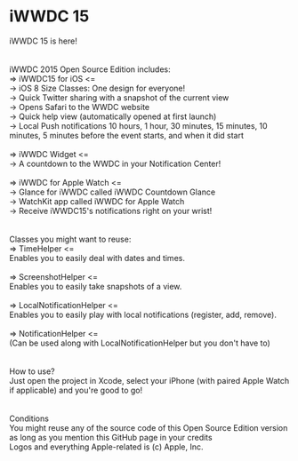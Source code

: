 # iWWDC 15
iWWDC 15 is here!<br>
<br>
<br>
iWWDC 2015 Open Source Edition includes:<br>
=> iWWDC15 for iOS <=<br>
-> iOS 8 Size Classes: One design for everyone!<br>
-> Quick Twitter sharing with a snapshot of the current view<br>
-> Opens Safari to the WWDC website<br>
-> Quick help view (automatically opened at first launch)<br>
-> Local Push notifications 10 hours, 1 hour, 30 minutes, 15 minutes, 10 minutes, 5 minutes before the event starts, and when it did start<br>
<br>
=> iWWDC Widget <=<br>
-> A countdown to the WWDC in your Notification Center!<br>
<br>
=> iWWDC for Apple Watch <=<br>
-> Glance for iWWDC called iWWDC Countdown Glance<br>
-> WatchKit app called iWWDC for Apple Watch<br>
-> Receive iWWDC15's notifications right on your wrist!<br>
<br>
<br>
Classes you might want to reuse:<br>
=> TimeHelper <=<br>
Enables you to easily deal with dates and times.<br>
<br>
=> ScreenshotHelper <=<br>
Enables you to easily take snapshots of a view.<br>
<br>
=> LocalNotificationHelper <=<br>
Enables you to easily play with local notifications (register, add, remove).<br>
<br>
=> NotificationHelper <=<br>
(Can be used along with LocalNotificationHelper but you don't have to)<br>
<br>
<br>
How to use?<br>
Just open the project in Xcode, select your iPhone (with paired Apple Watch if applicable) and you're good to go!<br>
<br>
<br>
Conditions<br>
You might reuse any of the source code of this Open Source Edition version as long as you mention this GitHub page in your credits<br>
Logos and everything Apple-related is (c) Apple, Inc.
